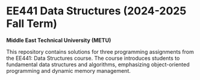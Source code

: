 # EE441 Data Structures (2024-2025 Fall Term)  
**Middle East Technical University (METU)**  

This repository contains solutions for three programming assignments from the EE441: Data Structures course. The course introduces students to fundamental data structures and algorithms, emphasizing object-oriented programming and dynamic memory management.  


